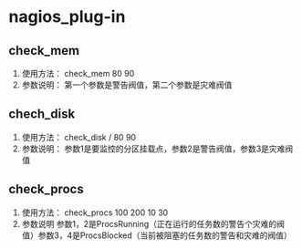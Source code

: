# nagios_plug-in
## check_mem
1. 使用方法： check_mem 80 90
2. 参数说明： 第一个参数是警告阀值，第二个参数是灾难阀值

## chech_disk
1. 使用方法： check_disk / 80 90
2. 参数说明： 参数1是要监控的分区挂载点，参数2是警告阀值，参数3是灾难阀值

## check_procs
1. 使用方法： check_procs 100 200 10 30
2. 参数说明   参数1，2是ProcsRunning（正在运行的任务数的警告个灾难的阀值）参数3，4是ProcsBlocked（当前被阻塞的任务数的警告和灾难的阀值）